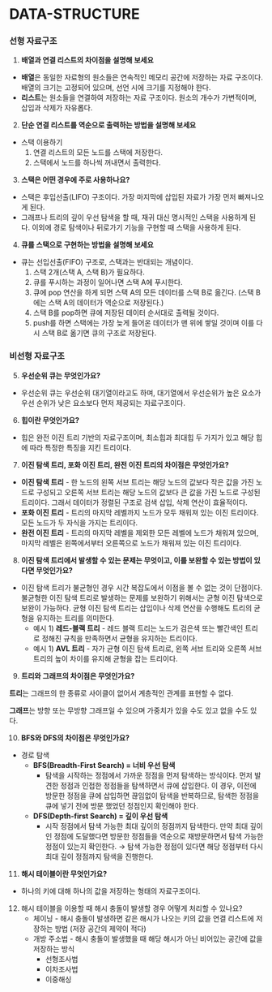 # DATA-STRUCTURE

### **선형 자료구조**

1. **배열과 연결 리스트의 차이점을 설명해 보세요**
- **배열**은 동일한 자료형의 원소들은 연속적인 메모리 공간에 저장하는 자료 구조이다. 배열의 크기는 고정되어 있으며, 선언 시에 크기를 지정해야 한다.
- **리스트**는 원소들을 연결하여 저장하는 자료 구조이다. 원소의 개수가 가변적이며, 삽입과 삭제가 자유롭다.
2. **단순 연결 리스트를 역순으로 출력하는 방법을 설명해 보세요**
- 스택 이용하기
    1. 연결 리스트의 모든 노드를 스택에 저장한다.
    2. 스택에서 노드를 하나씩 꺼내면서 출력한다.
3. **스택은 어떤 경우에 주로 사용하나요?**
- 스택은 후입선출(LIFO) 구조이다. 가장 마지막에 삽입된 자료가 가장 먼저 빠져나오게 된다.
- 그래프나 트리의 깊이 우선 탐색을 할 때, 재귀 대신 명시적인 스택을 사용하게 된다. 이외에 경로 탐색이나 뒤로가기 기능을 구현할 때 스택을 사용하게 된다.
4. **큐를 스택으로 구현하는 방법을 설명해 보세요**
- 큐는 선입선출(FIFO) 구조로, 스택과는 반대되는 개념이다.
    1. 스택 2개(스택 A, 스택 B)가 필요하다.
    2. 큐를 푸시하는 과정이 일어나면 스택 A에 푸시한다. 
    3. 큐에 pop 연산을 하게 되면 스택 A의 모든 데이터를 스택 B로 옮긴다. (스택 B에는 스택 A의 데이터가 역순으로 저장된다.)
    4. 스택 B를 pop하면 큐에 저장된 데이터 순서대로 출력될 것이다.
    5. push를 하면 스택에는 가장 늦게 들어온 데이터가 맨 위에 쌓일 것이며 이를 다시 스택 B로 옮기면 큐의 구조로 저장된다.

### **비선형 자료구조**

5. **우선순위 큐는 무엇인가요?**
- 우선순위 큐는 우선순위 대기열이라고도 하며, 대기열에서 우선순위가 높은 요소가 우선 순위가 낮은 요소보다 먼저 제공되는 자료구조이다.
6. **힙이란 무엇인가요?**
- 힙은 완전 이진 트리 기반의 자료구조이며, 최소힙과 최대힙 두 가지가 있고 해당 힙에 따라 특정한 특징을 지킨 트리이다.
7. **이진 탐색 트리, 포화 이진 트리, 완전 이진 트리의 차이점은 무엇인가요?**
- **이진 탐색 트리** - 한 노드의 왼쪽 서브 트리는 해당 노드의 값보다 작은 값을 가진 노드로 구성되고 오른쪽 서브 트리는 해당 노드의 값보다 큰 값을 가진 노드로 구성된 트리이다. 그래서 데이터가 정렬된 구조로 검색 삽입, 삭제 연산이 효율적이다.
- **포화 이진 트리** - 트리의 마지막 레벨까지 노드가 모두 채워져 있는 이진 트리이다. 모든 노드가 두 자식을 가지는 트리이다.
- **완전 이진 트리** - 트리의 마지막 레벨을 제외한 모든 레벨에 노드가 채워져 있으며, 마지막 레벨은 왼쪽에서부터 오른쪽으로 노드가 채워져 있는 이진 트리이다.

8. **이진 탐색 트리에서 발생할 수 있는 문제는 무엇이고, 이를 보완할 수 있는 방법이 있다면 무엇인가요?**
- 이진 탐색 트리가 불균형인 경우 시간 복잡도에서 이점을 볼 수 없는 것이 단점이다. 불균형한 이진 탐색 트리로 발생하는 문제를 보완하기 위해서는 균형 이진 탐색으로 보완이 가능하다. 균형 이진 탐색 트리는 삽입이나 삭제 연산을 수행해도 트리의 균형을 유지하는 트리를 의미한다.
    - 예시 1) **레드-블랙 트리** - 레드 블랙 트리는 노드가 검은색 또는 빨간색인 트리로 정해진 규칙을 만족하면서 균형을 유지하는 트리이다.
    - 예시 1) **AVL 트리** - 자가 균형 이진 탐색 트리로, 왼쪽 서브 트리와 오른쪽 서브 트리의 높이 차이를 유지해 균형을 잡는 트리이다.
9. **트리와 그래프의 차이점은 무엇인가요?**

**트리**는 그래프의 한 종류로 사이클이 없어서 계층적인 관계를 표현할 수 없다.

**그래프**는 방향 또는 무방향 그래프일 수 있으며 가중치가 있을 수도 있고 없을 수도 있다.

10. **BFS와 DFS의 차이점은 무엇인가요?**
- 경로 탐색
    - **BFS(Breadth-First Search) = 너비 우선 탐색**
        - 탐색을 시작하는 정점에서 가까운 정점을 먼저 탐색하는 방식이다. 먼저 발견한 정점과 인접한 정점들을 탐색하면서 큐에 삽입한다. 이 경우, 이전에 방문한 정점을 큐에 삽입하면 끊임없이 탐색을 반복하므로, 탐색한 정점을 큐에 넣기 전에 방문 했었던 정점인지 확인해야 한다.
    - **DFS(Depth-first Search) = 깊이 우선 탐색**
        - 시작 정점에서 탐색 가능한 최대 깊이의 정점까지 탐색한다. 만약 최대 깊이인 정점에 도달했다면 방문한 정점들을 역순으로 재방문하면서 탐색 가능한 정점이 있는지 확인한다. → 탐색 가능한 정점이 있다면 해당 정점부터 다시 최대 깊이 정점까지 탐색을 진행한다.
    
11. **해시 테이블이란 무엇인가요?**
- 하나의 키에 대해 하나의 값을 저장하는 형태의 자료구조이다.
12. 해시 테이블을 이용할 때 해시 충돌이 발생할 경우 어떻게 처리할 수 있나요?
    - 체이닝 - 해시 충돌이 발생하면 같은 해시가 나오는 키의 값을 연결 리스트에 저장하는 방법 (저장 공간의 제약이 적다)
    - 개방 주소법 - 해시 충돌이 발생했을 때 해당 해시가 아닌 비어있는 공간에 값을 저장하는 방식
        - 선형조사법
        - 이차조사법
        - 이중해싱
